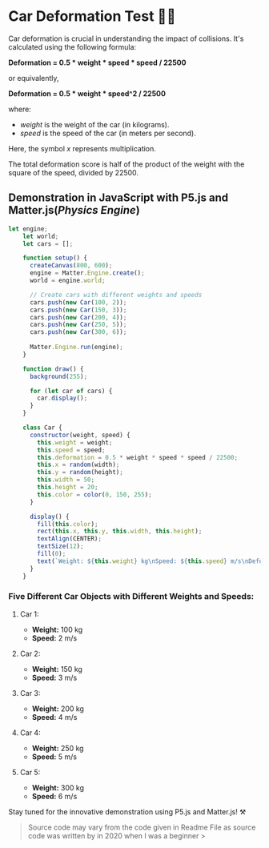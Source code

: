 
# Car Deformation Test 🚗💥

Car deformation is crucial in understanding the impact of collisions. It's calculated using the following formula:

**Deformation = 0.5 * weight * speed * speed / 22500**

or equivalently,

**Deformation = 0.5 * weight * speed^2 / 22500**

where:
- *weight* is the weight of the car (in kilograms).
- *speed* is the speed of the car (in meters per second).

Here, the symbol *x* represents multiplication.

The total deformation score is half of the product of the weight with the square of the speed, divided by 22500.

## Demonstration in JavaScript with **P5.js** and **Matter.js(*Physics Engine*)**

```javascript
let engine;
    let world;
    let cars = [];

    function setup() {
      createCanvas(800, 600);
      engine = Matter.Engine.create();
      world = engine.world;

      // Create cars with different weights and speeds
      cars.push(new Car(100, 2));
      cars.push(new Car(150, 3));
      cars.push(new Car(200, 4));
      cars.push(new Car(250, 5));
      cars.push(new Car(300, 6));
      
      Matter.Engine.run(engine);
    }

    function draw() {
      background(255);

      for (let car of cars) {
        car.display();
      }
    }

    class Car {
      constructor(weight, speed) {
        this.weight = weight;
        this.speed = speed;
        this.deformation = 0.5 * weight * speed * speed / 22500;
        this.x = random(width);
        this.y = random(height);
        this.width = 50;
        this.height = 20;
        this.color = color(0, 150, 255);
      }

      display() {
        fill(this.color);
        rect(this.x, this.y, this.width, this.height);
        textAlign(CENTER);
        textSize(12);
        fill(0);
        text(`Weight: ${this.weight} kg\nSpeed: ${this.speed} m/s\nDeformation: ${this.deformation.toFixed(2)}`, this.x + this.width / 2, this.y + this.height + 20);
      }
    }
```

### Five Different Car Objects with Different Weights and Speeds:

1. Car 1:
   - **Weight:** 100 kg
   - **Speed:** 2 m/s

2. Car 2:
   - **Weight:** 150 kg
   - **Speed:** 3 m/s

3. Car 3:
   - **Weight:** 200 kg
   - **Speed:** 4 m/s

4. Car 4:
   - **Weight:** 250 kg
   - **Speed:** 5 m/s

5. Car 5:
   - **Weight:** 300 kg
   - **Speed:** 6 m/s

Stay tuned for the innovative demonstration using P5.js and Matter.js! ⚒️
> Source code may vary from the code given in Readme File as source code was written by in 2020 when I was a beginner >